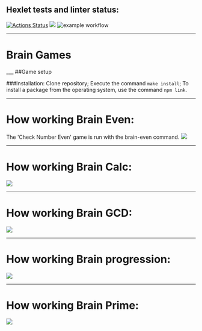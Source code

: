 ## Hexlet tests and linter status:
[![Actions Status](https://github.com/shaolanx/frontend-project-lvl1/workflows/hexlet-check/badge.svg)](https://github.com/shaolanx/frontend-project-lvl1/actions)
<a href="https://codeclimate.com/github/codeclimate/codeclimate/maintainability"><img src="https://api.codeclimate.com/v1/badges/a99a88d28ad37a79dbf6/maintainability" /></a>
![example workflow](https://github.com/shaolanx/frontend-project-lvl1/actions/workflows/make-lint.yml/badge.svg)
___
<h1 text-align="center"><span color="yellow" >B</span>rain Games</h1>
___
##Game setup

###Installation:
Clone repository;
Execute the command `make install`;
To install a package from the operating system, use the command `npm link`.
___
# How working Brain Even:
The 'Check Number Even' game is run with the brain-even command.
<a href="https://asciinema.org/a/476075" target="_blank"><img src="https://asciinema.org/a/476075.svg" /></a>
___
# How working Brain Calc:
<a href="https://asciinema.org/a/476074" target="_blank"><img src="https://asciinema.org/a/476074.svg" /></a>
___
# How working Brain GCD:
<a href="https://asciinema.org/a/476787" target="_blank"><img src="https://asciinema.org/a/476787.svg" /></a>
___
# How working Brain progression:
<a href="https://asciinema.org/a/476955" target="_blank"><img src="https://asciinema.org/a/476955.svg" /></a>
___
# How working Brain Prime:
<a href="https://asciinema.org/a/476958" target="_blank"><img src="https://asciinema.org/a/476958.svg" /></a>